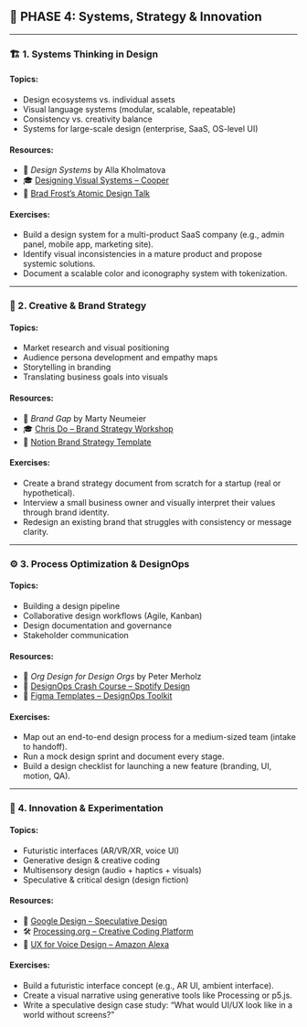## 🧠 PHASE 4: Systems, Strategy & Innovation

---

### 🏗️ 1. Systems Thinking in Design

#### Topics:

* Design ecosystems vs. individual assets
* Visual language systems (modular, scalable, repeatable)
* Consistency vs. creativity balance
* Systems for large-scale design (enterprise, SaaS, OS-level UI)

#### Resources:

* 📘 *Design Systems* by Alla Kholmatova
* 🎓 [Designing Visual Systems – Cooper](https://www.cooper.com/)
* 🎥 [Brad Frost’s Atomic Design Talk](https://www.youtube.com/watch?v=WgJcUHCJm6Y)

#### Exercises:

* Build a design system for a multi-product SaaS company (e.g., admin panel, mobile app, marketing site).
* Identify visual inconsistencies in a mature product and propose systemic solutions.
* Document a scalable color and iconography system with tokenization.

---

### 🧭 2. Creative & Brand Strategy

#### Topics:

* Market research and visual positioning
* Audience persona development and empathy maps
* Storytelling in branding
* Translating business goals into visuals

#### Resources:

* 📘 *Brand Gap* by Marty Neumeier
* 🎓 [Chris Do – Brand Strategy Workshop](https://thefutur.com/shop/brand-strategy-workshop)
* 📄 [Notion Brand Strategy Template](https://www.notion.so/Brand-Strategy-Template-1f70353ebd584a38a4f66b5cf2792d91)

#### Exercises:

* Create a brand strategy document from scratch for a startup (real or hypothetical).
* Interview a small business owner and visually interpret their values through brand identity.
* Redesign an existing brand that struggles with consistency or message clarity.

---

### ⚙️ 3. Process Optimization & DesignOps

#### Topics:

* Building a design pipeline
* Collaborative design workflows (Agile, Kanban)
* Design documentation and governance
* Stakeholder communication

#### Resources:

* 📘 *Org Design for Design Orgs* by Peter Merholz
* 🎥 [DesignOps Crash Course – Spotify Design](https://www.youtube.com/watch?v=a8z98KqMJ2s)
* 📄 [Figma Templates – DesignOps Toolkit](https://www.figma.com/community/file/1108861314141783222)

#### Exercises:

* Map out an end-to-end design process for a medium-sized team (intake to handoff).
* Run a mock design sprint and document every stage.
* Build a design checklist for launching a new feature (branding, UI, motion, QA).

---

### 🧪 4. Innovation & Experimentation

#### Topics:

* Futuristic interfaces (AR/VR/XR, voice UI)
* Generative design & creative coding
* Multisensory design (audio + haptics + visuals)
* Speculative & critical design (design fiction)

#### Resources:

* 🧠 [Google Design – Speculative Design](https://design.google/library/speculative-design/)
* 🛠️ [Processing.org – Creative Coding Platform](https://processing.org/)
* 🎥 [UX for Voice Design – Amazon Alexa](https://developer.amazon.com/en-US/alexa/alexa-design)

#### Exercises:

* Build a futuristic interface concept (e.g., AR UI, ambient interface).
* Create a visual narrative using generative tools like Processing or p5.js.
* Write a speculative design case study: “What would UI/UX look like in a world without screens?”
